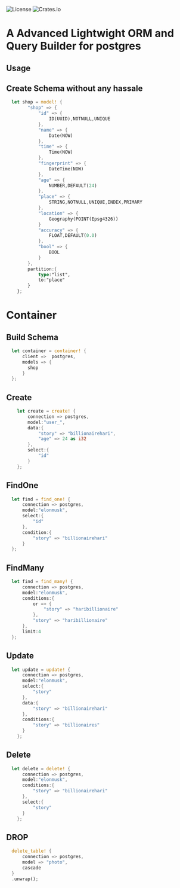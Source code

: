 ![License](https://img.shields.io/badge/license-MIT-blue.svg)
![Crates.io](https://img.shields.io/crates/v/rusty-postgres)

# A Advanced Lightwight ORM and Query Builder for postgres

## Usage

## Create Schema without any hassale

```rust
  let shop = model! {
        "shop" => {
            "id" => {
                ID(UUID),NOTNULL,UNIQUE
            },
            "name" => {
                Date(NOW)
            },
            "time" => {
                Time(NOW)
            },
            "fingerprint" => {
                DateTime(NOW)
            },
            "age" => {
                NUMBER,DEFAULT(24)
            },
            "place" => {
                STRING,NOTNULL,UNIQUE,INDEX,PRIMARY
            },
            "location" => {
                Geography(POINT(Epsg4326))
            }
            "accuracy" => {
                FLOAT,DEFAULT(0.0)
            },
            "bool" => {
                BOOL
            }
        },
        partition:{
            type:"list",
            to:"place"
        }
    };
```

# Container

## Build Schema

```rust
  let container = container! {
      client =>  postgres,
      models => {
        shop
      }
  };
```

## Create

```rust
    let create = create! {
        connection => postgres,
        model:"user_",
        data:{
            "story" => "billionairehari",
            "age" => 24 as i32
        },
        select:{
            "id"
        }
    };
```

## FindOne

```rust
  let find = find_one! {
      connection => postgres,
      model:"elonmusk",
      select:{
          "id"
      },
      condition:{
          "story" => "billionairehari"
      }
  };
```

## FindMany

```rust
  let find = find_many! {
      connection => postgres,
      model:"elonmusk",
      conditions:{
          or => {
              "story" => "haribillionaire"
          },
          "story" => "haribillionaire"
      },
      limit:4
  };
```

## Update

```rust
  let update = update! {
      connection => postgres,
      model:"elonmusk",
      select:{
          "story"
      },
      data:{
          "story" => "billionairehari"
      },
      conditions:{
          "story" => "billionaires"
      }
    };
```

## Delete

```rust
  let delete = delete! {
      connection => postgres,
      model:"elonmusk",
      conditions:{
          "story" => "billionairehari"
      },
      select:{
          "story"
      }
    };
```

## DROP

```rust
  delete_table! {
      connection => postgres,
      model => "photo",
      cascade
  }
  .unwrap();
```
